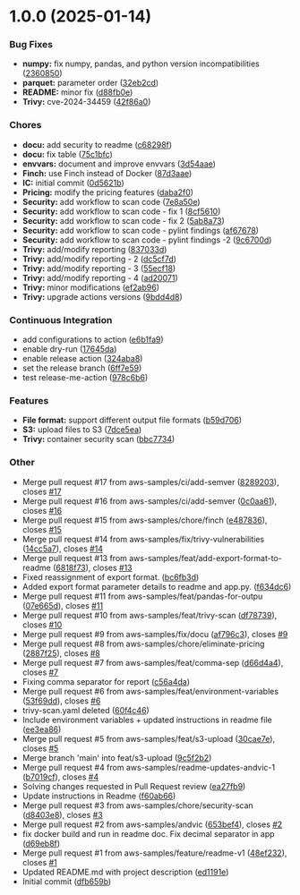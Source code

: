 # 1.0.0 (2025-01-14)

### Bug Fixes

- **numpy:** fix numpy, pandas, and python version incompatibilities ([2360850](https://github.com/aws-samples/amazon-ecr-cost-vulnerability-and-usage-reporting/commit/23608505e2f49bf7e90f0e12691b4c6c4f5395bc))
- **parquet:** parameter order ([32eb2cd](https://github.com/aws-samples/amazon-ecr-cost-vulnerability-and-usage-reporting/commit/32eb2cd25abfd9a6350345c56d3bf82db337eb3b))
- **README:** minor fix ([d88fb0e](https://github.com/aws-samples/amazon-ecr-cost-vulnerability-and-usage-reporting/commit/d88fb0ed3aaea965d09fef4e1ec234257cc9463d))
- **Trivy:** cve-2024-34459 ([42f86a0](https://github.com/aws-samples/amazon-ecr-cost-vulnerability-and-usage-reporting/commit/42f86a05bca855348aa4e9e27812aef837f375ae))

### Chores

- **docu:** add security to readme ([c68298f](https://github.com/aws-samples/amazon-ecr-cost-vulnerability-and-usage-reporting/commit/c68298f5ca4b59fc23b8ed4e6f9d64369ed577a8))
- **docu:** fix table ([75c1bfc](https://github.com/aws-samples/amazon-ecr-cost-vulnerability-and-usage-reporting/commit/75c1bfcb480ec0c7b65654e0dddb8a4825f51aae))
- **envvars:** document and improve envvars ([3d54aae](https://github.com/aws-samples/amazon-ecr-cost-vulnerability-and-usage-reporting/commit/3d54aaeffd4c9f8ebfd9dae1a633a3253b187abb))
- **Finch:** use Finch instead of Docker ([87d3aae](https://github.com/aws-samples/amazon-ecr-cost-vulnerability-and-usage-reporting/commit/87d3aae4b98e4f4c6c2012b28ac426855e546391))
- **IC:** initial commit ([0d5621b](https://github.com/aws-samples/amazon-ecr-cost-vulnerability-and-usage-reporting/commit/0d5621b32c8f2a77e76a49298bd78baeb92fb8d0))
- **Pricing:** modify the pricing features ([daba2f0](https://github.com/aws-samples/amazon-ecr-cost-vulnerability-and-usage-reporting/commit/daba2f07aaf3c9fb9248f242305726fbdc0c6f05))
- **Security:** add workflow to scan code ([7e8a50e](https://github.com/aws-samples/amazon-ecr-cost-vulnerability-and-usage-reporting/commit/7e8a50e178727182ee8f540d5dff5b74708bdb41))
- **Security:** add workflow to scan code - fix 1 ([8cf5610](https://github.com/aws-samples/amazon-ecr-cost-vulnerability-and-usage-reporting/commit/8cf5610da2607c1c6fb0488e18db959fb787290f))
- **Security:** add workflow to scan code - fix 2 ([5ab8a73](https://github.com/aws-samples/amazon-ecr-cost-vulnerability-and-usage-reporting/commit/5ab8a7393c110102fa9361090b6dc66d13cdaaac))
- **Security:** add workflow to scan code - pylint findings ([af67678](https://github.com/aws-samples/amazon-ecr-cost-vulnerability-and-usage-reporting/commit/af67678b0aa515503d22d365c8f2dadd6c75cddd))
- **Security:** add workflow to scan code - pylint findings -2 ([9c6700d](https://github.com/aws-samples/amazon-ecr-cost-vulnerability-and-usage-reporting/commit/9c6700d1cc02bb6a3cf4ca414e553647f3fec3f8))
- **Trivy:** add/modify reporting ([837033d](https://github.com/aws-samples/amazon-ecr-cost-vulnerability-and-usage-reporting/commit/837033d4c5a210a8fe77a5b8928e0364324264cb))
- **Trivy:** add/modify reporting - 2 ([dc5cf7d](https://github.com/aws-samples/amazon-ecr-cost-vulnerability-and-usage-reporting/commit/dc5cf7d3f5189b3aa8c3f748043d2e5e81459f53))
- **Trivy:** add/modify reporting - 3 ([55ecf18](https://github.com/aws-samples/amazon-ecr-cost-vulnerability-and-usage-reporting/commit/55ecf1867c1ca5851bbe6f7a9fb146ad5dac19de))
- **Trivy:** add/modify reporting - 4 ([ad20071](https://github.com/aws-samples/amazon-ecr-cost-vulnerability-and-usage-reporting/commit/ad20071d3c0ac9cd59046d3a30bbbab74f15fffa))
- **Trivy:** minor modifications ([ef2ab96](https://github.com/aws-samples/amazon-ecr-cost-vulnerability-and-usage-reporting/commit/ef2ab96d7b02345eff82f8e2f138d774047bef38))
- **Trivy:** upgrade actions versions ([9bdd4d8](https://github.com/aws-samples/amazon-ecr-cost-vulnerability-and-usage-reporting/commit/9bdd4d88342f7323705b51bdaf0bb1fb5933faee))

### Continuous Integration

- add configurations to action ([e6b1fa9](https://github.com/aws-samples/amazon-ecr-cost-vulnerability-and-usage-reporting/commit/e6b1fa90f2b8224fa1856b2777a308475ac665cf))
- enable dry-run ([17645da](https://github.com/aws-samples/amazon-ecr-cost-vulnerability-and-usage-reporting/commit/17645da7c64087a6c5999ddb8308599a8ca7df12))
- enable release action ([324aba8](https://github.com/aws-samples/amazon-ecr-cost-vulnerability-and-usage-reporting/commit/324aba8370ff1edbfa62625e72a0ed893844ed99))
- set the release branch ([6ff7e59](https://github.com/aws-samples/amazon-ecr-cost-vulnerability-and-usage-reporting/commit/6ff7e59b15abf8625b2ad5f30d3a98532953e3b9))
- test release-me-action ([978c6b6](https://github.com/aws-samples/amazon-ecr-cost-vulnerability-and-usage-reporting/commit/978c6b61b51103119551119767cf01317f5fb474))

### Features

- **File format:** support different output file formats ([b59d706](https://github.com/aws-samples/amazon-ecr-cost-vulnerability-and-usage-reporting/commit/b59d706b463cb3a2547aae914f0db78c36bfa40c))
- **S3:** upload files to S3 ([7dce5ea](https://github.com/aws-samples/amazon-ecr-cost-vulnerability-and-usage-reporting/commit/7dce5eaa381554dfabc6e31a26e7638308dc4d6a))
- **Trivy:** container security scan ([bbc7734](https://github.com/aws-samples/amazon-ecr-cost-vulnerability-and-usage-reporting/commit/bbc773494dad3cdf788cc27174071a2c311ea517))

### Other

- Merge pull request #17 from aws-samples/ci/add-semver ([8289203](https://github.com/aws-samples/amazon-ecr-cost-vulnerability-and-usage-reporting/commit/8289203233e7f1e46200bbc069670c94530b4725)), closes [#17](https://github.com/aws-samples/amazon-ecr-cost-vulnerability-and-usage-reporting/issues/17)
- Merge pull request #16 from aws-samples/ci/add-semver ([0c0aa61](https://github.com/aws-samples/amazon-ecr-cost-vulnerability-and-usage-reporting/commit/0c0aa61dc282547563b6d0adc1bc9e64ce47e5d8)), closes [#16](https://github.com/aws-samples/amazon-ecr-cost-vulnerability-and-usage-reporting/issues/16)
- Merge pull request #15 from aws-samples/chore/finch ([e487836](https://github.com/aws-samples/amazon-ecr-cost-vulnerability-and-usage-reporting/commit/e487836a4070e7a07928d3fdb7064018fab64b16)), closes [#15](https://github.com/aws-samples/amazon-ecr-cost-vulnerability-and-usage-reporting/issues/15)
- Merge pull request #14 from aws-samples/fix/trivy-vulnerabilities ([14cc5a7](https://github.com/aws-samples/amazon-ecr-cost-vulnerability-and-usage-reporting/commit/14cc5a7636f9b33c1780edf192e7f8abe498d0a6)), closes [#14](https://github.com/aws-samples/amazon-ecr-cost-vulnerability-and-usage-reporting/issues/14)
- Merge pull request #13 from aws-samples/feat/add-export-format-to-readme ([6818f73](https://github.com/aws-samples/amazon-ecr-cost-vulnerability-and-usage-reporting/commit/6818f73682e131645985d00bc7fc95bb1ec05ea7)), closes [#13](https://github.com/aws-samples/amazon-ecr-cost-vulnerability-and-usage-reporting/issues/13)
- Fixed reassignment of export format. ([bc6fb3d](https://github.com/aws-samples/amazon-ecr-cost-vulnerability-and-usage-reporting/commit/bc6fb3d110d099879f8839316936b2c18ec6ef04))
- Added export format parameter details to readme and app.py. ([f634dc6](https://github.com/aws-samples/amazon-ecr-cost-vulnerability-and-usage-reporting/commit/f634dc6ade10d3df4040378a6f8efdfd85501aa0))
- Merge pull request #11 from aws-samples/feat/pandas-for-outpu ([07e665d](https://github.com/aws-samples/amazon-ecr-cost-vulnerability-and-usage-reporting/commit/07e665d69ae114f42812c05103d744b6a9dff2ca)), closes [#11](https://github.com/aws-samples/amazon-ecr-cost-vulnerability-and-usage-reporting/issues/11)
- Merge pull request #10 from aws-samples/feat/trivy-scan ([df78739](https://github.com/aws-samples/amazon-ecr-cost-vulnerability-and-usage-reporting/commit/df787390f8d7e57973822b2e89c31f0de86b5717)), closes [#10](https://github.com/aws-samples/amazon-ecr-cost-vulnerability-and-usage-reporting/issues/10)
- Merge pull request #9 from aws-samples/fix/docu ([af796c3](https://github.com/aws-samples/amazon-ecr-cost-vulnerability-and-usage-reporting/commit/af796c3edccb73e99c4f72c49927dcaef989b18d)), closes [#9](https://github.com/aws-samples/amazon-ecr-cost-vulnerability-and-usage-reporting/issues/9)
- Merge pull request #8 from aws-samples/chore/eliminate-pricing ([2887f25](https://github.com/aws-samples/amazon-ecr-cost-vulnerability-and-usage-reporting/commit/2887f2535535667c8dc59aa6ec6550e6d93ac93e)), closes [#8](https://github.com/aws-samples/amazon-ecr-cost-vulnerability-and-usage-reporting/issues/8)
- Merge pull request #7 from aws-samples/feat/comma-sep ([d66d4a4](https://github.com/aws-samples/amazon-ecr-cost-vulnerability-and-usage-reporting/commit/d66d4a4feeb50f1c367cd2ba5496107e81a530cb)), closes [#7](https://github.com/aws-samples/amazon-ecr-cost-vulnerability-and-usage-reporting/issues/7)
- Fixing comma separator for report ([c56a4da](https://github.com/aws-samples/amazon-ecr-cost-vulnerability-and-usage-reporting/commit/c56a4da1c08e6bba294168bc545d993e673d1c3b))
- Merge pull request #6 from aws-samples/feat/environment-variables ([53f69dd](https://github.com/aws-samples/amazon-ecr-cost-vulnerability-and-usage-reporting/commit/53f69dd2e783ea087cf7e6bf2804587ec26ed6e5)), closes [#6](https://github.com/aws-samples/amazon-ecr-cost-vulnerability-and-usage-reporting/issues/6)
- trivy-scan.yaml deleted ([60f4c46](https://github.com/aws-samples/amazon-ecr-cost-vulnerability-and-usage-reporting/commit/60f4c462b4e6e291c44507d2e9fe840b38aa3a3c))
- Include environment variables + updated instructions in readme file ([ee3ea86](https://github.com/aws-samples/amazon-ecr-cost-vulnerability-and-usage-reporting/commit/ee3ea86f3d145c84171d70baf47b772c307a241b))
- Merge pull request #5 from aws-samples/feat/s3-upload ([30cae7e](https://github.com/aws-samples/amazon-ecr-cost-vulnerability-and-usage-reporting/commit/30cae7e299c9f5a1546f226c67e28e4c110c43fe)), closes [#5](https://github.com/aws-samples/amazon-ecr-cost-vulnerability-and-usage-reporting/issues/5)
- Merge branch 'main' into feat/s3-upload ([9c5f2b2](https://github.com/aws-samples/amazon-ecr-cost-vulnerability-and-usage-reporting/commit/9c5f2b25642f9b1c40a5570c8a3032675e0ceb7f))
- Merge pull request #4 from aws-samples/readme-updates-andvic-1 ([b7019cf](https://github.com/aws-samples/amazon-ecr-cost-vulnerability-and-usage-reporting/commit/b7019cfe8725bc51b8e9a5cb77a1703a0c77ad6a)), closes [#4](https://github.com/aws-samples/amazon-ecr-cost-vulnerability-and-usage-reporting/issues/4)
- Solving changes requested in Pull Request review ([ea27fb9](https://github.com/aws-samples/amazon-ecr-cost-vulnerability-and-usage-reporting/commit/ea27fb931747e732e27eea7f55b2a49176e508cc))
- Update instructions in Readme ([f60ab66](https://github.com/aws-samples/amazon-ecr-cost-vulnerability-and-usage-reporting/commit/f60ab66d1bdbf7601ae17438f8c88bcdc121b119))
- Merge pull request #3 from aws-samples/chore/security-scan ([d8403e8](https://github.com/aws-samples/amazon-ecr-cost-vulnerability-and-usage-reporting/commit/d8403e852a01348a44731ff39f3a3e715b424294)), closes [#3](https://github.com/aws-samples/amazon-ecr-cost-vulnerability-and-usage-reporting/issues/3)
- Merge pull request #2 from aws-samples/andvic ([653bef4](https://github.com/aws-samples/amazon-ecr-cost-vulnerability-and-usage-reporting/commit/653bef4483e4af1212d76f4495df8b7926b81420)), closes [#2](https://github.com/aws-samples/amazon-ecr-cost-vulnerability-and-usage-reporting/issues/2)
- fix docker build and run in readme doc. Fix decimal separator in app ([d69eb8f](https://github.com/aws-samples/amazon-ecr-cost-vulnerability-and-usage-reporting/commit/d69eb8ff796033813e4ccc068b68cb1b38098857))
- Merge pull request #1 from aws-samples/feature/readme-v1 ([48ef232](https://github.com/aws-samples/amazon-ecr-cost-vulnerability-and-usage-reporting/commit/48ef232c86ae3b6e213d606a400b36986ac62d0d)), closes [#1](https://github.com/aws-samples/amazon-ecr-cost-vulnerability-and-usage-reporting/issues/1)
- Updated README.md with project description ([ed1191e](https://github.com/aws-samples/amazon-ecr-cost-vulnerability-and-usage-reporting/commit/ed1191ebfe7193518a974e3207e2e0e5df7386ec))
- Initial commit ([dfb659b](https://github.com/aws-samples/amazon-ecr-cost-vulnerability-and-usage-reporting/commit/dfb659b7c168e23a8313b3541cdc032b7fb12658))
